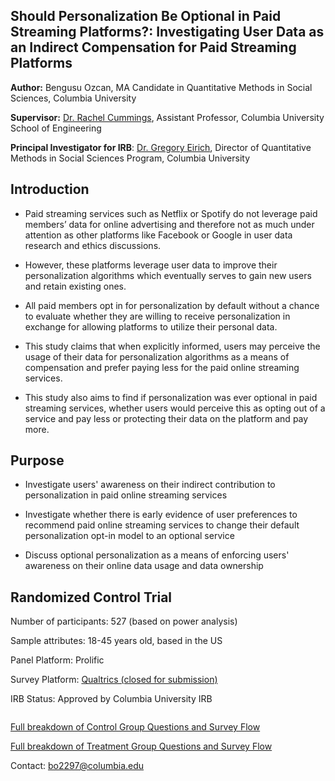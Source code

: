 ## Should Personalization Be Optional in Paid Streaming Platforms?: Investigating User Data as an Indirect Compensation for Paid Streaming Platforms

**Author:** Bengusu Ozcan, MA Candidate in Quantitative Methods in Social Sciences, Columbia University

**Supervisor:** [Dr. Rachel Cummings](https://sites.gatech.edu/rachel-cummings/),  Assistant Professor, Columbia University School of Engineering

**Principal Investigator for IRB**: [Dr. Gregory Eirich](https://datascience.columbia.edu/people/greg-eirich/), Director of Quantitative Methods in Social Sciences Program, Columbia University

**Introduction**
------
* Paid streaming services such as Netflix or Spotify do not leverage paid members’ data for online advertising and therefore not as much under attention as other platforms like Facebook or Google in user data research and ethics discussions. 

* However, these platforms leverage user data to improve their personalization algorithms which eventually serves to gain new users and retain existing ones.

* All paid members opt in for personalization by default without a chance to evaluate whether they are willing to receive personalization in exchange for allowing platforms to utilize their personal data.

* This study claims that when explicitly informed, users may perceive the usage of their data for personalization algorithms as a means of compensation and prefer paying less for the paid online streaming services.

* This study also aims to find if personalization was ever optional in paid streaming services, whether users would perceive this as opting out of a service and pay less or protecting their data on the platform and pay more.

**Purpose**
------
* Investigate users' awareness on their indirect contribution to  personalization in paid online streaming services

* Investigate whether there is early evidence of user preferences to recommend paid online streaming services to change their default personalization opt-in model to an optional service

* Discuss optional personalization as a means of enforcing users' awareness on their online data usage and data ownership

**Randomized Control Trial**
------
Number of participants: 527 (based on power analysis)

Sample attributes: 18-45 years old, based in the US

Panel Platform: Prolific

Survey Platform: [Qualtrics (closed for submission)](https://columbiaiserp.iad1.qualtrics.com/jfe/form/SV_0USGNWJ7l3EmGWO)

IRB Status: Approved by Columbia University IRB

<!-- wp:image {"id":1136} -->
<figure class="wp-block-image"><img src="http://www.bengusuozcan.com/wp-content/uploads/2021/10/Website-Experiment-Design.png" alt="" class="wp-image-1136"/></figure>
<!-- /wp:image -->

[Full breakdown of Control Group Questions and Survey Flow](https://docs.google.com/presentation/d/16bSotQaHCHuneAB8LdRDo0jfdE7gLn2c/edit)

[Full breakdown of Treatment Group Questions and Survey Flow](https://docs.google.com/presentation/d/1ijSOqLLCtlGK4sT2G1b1dR4JkNE5BMh6/edit)

Contact: bo2297@columbia.edu

